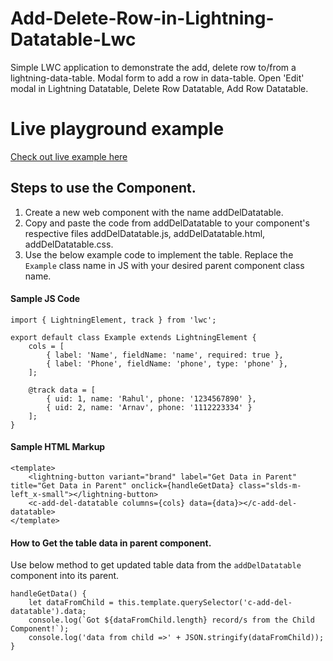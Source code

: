# Add-Delete-Row-in-Lightning-Datatable-Lwc

Simple LWC application to demonstrate the add, delete row to/from a lightning-data-table. Modal form to add a row in data-table. Open 'Edit' modal in Lightning Datatable, Delete Row Datatable, Add Row Datatable.

# Live playground example

[Check out live example here](https://webcomponents.dev/edit/bkuc3TLe8cY4xJcoaleS/src/app.html)

## Steps to use the Component.

1. Create a new web component with the name addDelDatatable.
2. Copy and paste the code from addDelDatatable to your component's respective files addDelDatatable.js, addDelDatatable.html, addDelDatatable.css.
3. Use the below example code to implement the table. Replace the `Example` class name in JS with your desired parent component class name.

#### Sample JS Code

```
import { LightningElement, track } from 'lwc';

export default class Example extends LightningElement {
    cols = [
        { label: 'Name', fieldName: 'name', required: true },
        { label: 'Phone', fieldName: 'phone', type: 'phone' },
    ];

    @track data = [
        { uid: 1, name: 'Rahul', phone: '1234567890' },
        { uid: 2, name: 'Arnav', phone: '1112223334' }
    ];
}
```

#### Sample HTML Markup

```
<template>
    <lightning-button variant="brand" label="Get Data in Parent" title="Get Data in Parent" onclick={handleGetData} class="slds-m-left_x-small"></lightning-button>
    <c-add-del-datatable columns={cols} data={data}></c-add-del-datatable>
</template>
```

#### How to Get the table data in parent component.

Use below method to get updated table data from the `addDelDatatable` component into its parent.

```
handleGetData() {
    let dataFromChild = this.template.querySelector('c-add-del-datatable').data;
    console.log(`Got ${dataFromChild.length} record/s from the Child Component!`);
    console.log('data from child =>' + JSON.stringify(dataFromChild));
}
```
